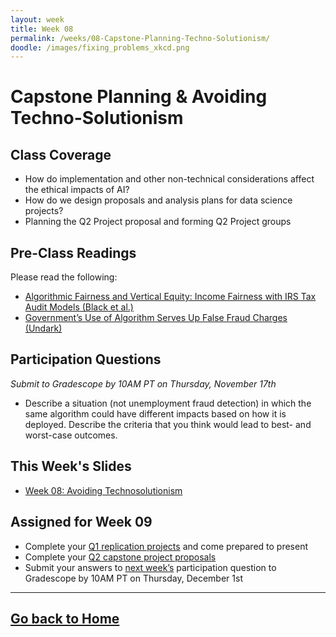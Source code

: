 ```yaml
---
layout: week
title: Week 08
permalink: /weeks/08-Capstone-Planning-Techno-Solutionism/
doodle: /images/fixing_problems_xkcd.png
---
```


# Capstone Planning & Avoiding Techno-Solutionism

## Class Coverage
* How do implementation and other non-technical considerations affect the ethical impacts of AI? 
* How do we design proposals and analysis plans for data science projects?
* Planning the Q2 Project proposal and forming Q2 Project groups

## Pre-Class Readings
Please read the following:
* [Algorithmic Fairness and Vertical Equity: Income Fairness with IRS Tax Audit Models (Black et al.)](https://arxiv.org/abs/2206.09875)
* [Government’s Use of Algorithm Serves Up False Fraud Charges (Undark)](https://undark.org/2020/06/01/michigan-unemployment-fraud-algorithm/)

## Participation Questions 
_Submit to Gradescope by 10AM PT on Thursday, November 17th_
* Describe a situation (not unemployment fraud detection) in which the same algorithm could have different impacts based on how it is deployed. Describe the criteria that you think would lead to best- and worst-case outcomes.

## This Week's Slides
* [Week 08: Avoiding Technosolutionism](https://github.com/emmaharv/responsible-ai-capstone/blob/86dc4c5ba8ae34e53097505243ff9498bc7b3115/notes/week-08/Week%208%20-%20Q2%20Plan%20and%20Avoiding%20Technosolutionism.pdf)

## Assigned for Week 09
* Complete your [Q1 replication projects](https://dsc-capstone.github.io/assignments/projects/q1/) and come prepared to present
* Complete your [Q2 capstone project proposals](https://dsc-capstone.github.io/assignments/projects/q2-proposal/)
* Submit your answers to [next week’s](https://emmaharv.github.io/responsible-ai-capstone/weeks/09-Q1-Replication-Presentations/) participation question to Gradescope by 10AM PT on Thursday, December 1st

---
[Go back to Home](https://emmaharv.github.io/responsible-ai-capstone/)
---
